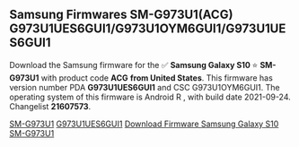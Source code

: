 <h2>Samsung Firmwares SM-G973U1(ACG) G973U1UES6GUI1/G973U1OYM6GUI1/G973U1UES6GUI1</h2>
Download the Samsung firmware for the ✅ <strong>Samsung Galaxy S10 </strong> ⭐ <strong>SM-G973U1</strong> with product code <strong>ACG</strong> <strong> from United States</strong>. This firmware has version number PDA <strong>G973U1UES6GUI1</strong> and CSC G973U1OYM6GUI1. The operating system of this firmware is Android R , with build date 2021-09-24. Changelist <strong>21607573</strong>.


[SM-G973U1](https://samfirm.shop/samsung/model/SM-G973U1)
[G973U1UES6GUI1](https://samfirm.shop/samsung/pda/G973U1UES6GUI1)
[Download Firmware Samsung Galaxy S10 SM-G973U1](https://samfirm.shop/samsung/firmware/459345)
